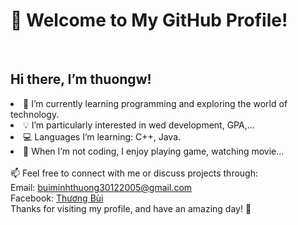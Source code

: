 <h1>👋 Welcome to My GitHub Profile!</h1> <br>
<h2>Hi there, I’m thuongw!</h2>

<li>🌱 I’m currently learning programming and exploring the world of technology.</li>
<li>💡 I’m particularly interested in wed development, GPA,... </li>
<li>💻 Languages I’m learning: C++, Java.</li>
<li>🎸 When I’m not coding, I enjoy playing game, watching movie...</li> <br> 
📫 Feel free to connect with me or discuss projects through: <br>
Email: <a href= "mailto:buiminhthuong30122005@gmail.com">buiminhthuong30122005@gmail.com</a> <br>
Facebook: <a href="https://www.facebook.com/thuong.bui.444977">Thương Bùi</a> <br>
Thanks for visiting my profile, and have an amazing day! 🌟
